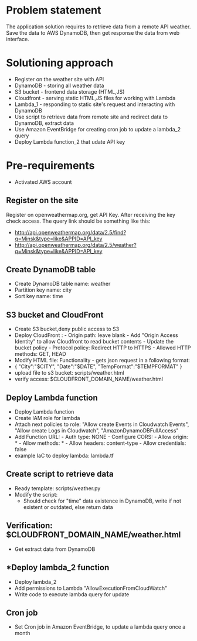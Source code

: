 # Problem statement

The application solution requires to retrieve data from a remote API weather.
Save the data to AWS DynamoDB, then get response the data from web interface.

# Solutioning approach

- Register on the weather site with API
- DynamoDB - storing all weather data
- S3 bucket - frontend data storage (HTML,JS)
- Cloudfront - serving static HTML,JS files for working with Lambda 
- Lambda_1 - responding to static site's request and interacting with DynamoDB
- Use script to retrieve data from remote site and redirect data to DynamoDB, extract data
- Use Amazon EventBridge for creating cron job to update a lambda_2 query
- Deploy Lambda function_2 that udate API key


# Pre-requirements

- Activated AWS account

## Register on the site

Register on openweathermap.org, get API Key. 
After receiving the key check access. The query link should be something like this:
 - http://api.openweathermap.org/data/2.5/find?q=Minsk&type=like&APPID=API_key
 - http://api.openweathermap.org/data/2.5/weather?q=Minsk&type=like&APPID=API_key


## Create DynamoDB table 
  
  - Create DynamoDB table name: weather
  - Partition key name: city
  - Sort key name: time


## S3 bucket and CloudFront

- Create S3 bucket,deny public access to S3
- Deploy CloudFront :
        - Origin path: leave blank
        - Add "Origin Access Identity" to allow Cloudfront to read bucket contents
        - Update the bucket policy
        - Protocol policy: Redirect HTTP to HTTPS
        - Allowed HTTP methods: GET, HEAD
-  Modify HTML file: Functionality - gets json request in a following format:
  - {
     "City":"$CITY",
      "Date":"$DATE",
       "TempFormat":"$TEMPFORMAT"
    }
- upload file to s3 bucket: scripts/weather.html
- verify access: $CLOUDFRONT_DOMAIN_NAME/weather.html

 
## Deploy Lambda function

- Deploy Lambda function
- Create IAM role for lambda
- Attach next policies to role: "Allow create Events in Cloudwatch Events", "Allow create Logs in Cloudwatch", "AmazonDynamoDBFullAccess"
- Add Function URL:
      - Auth type: NONE
      - Configure CORS:
      - Allow origin: *
      - Allow methods: *
      - Allow headers: content-type
                - Allow credentials: false
- example IaC to deploy lambda: lambda.tf

## Create script to retrieve data 

 - Ready template: scripts/weather.py
 - Modify the script: 
      - Should check for "time" data existence in DynamoDB, write if not existent or outdated, else return data
 ## Verification: $CLOUDFRONT_DOMAIN_NAME/weather.html
- Get extract data from DynamoDB

## *Deploy lambda_2 function 
- Deploy lambda_2
- Add permissions to Lambda "AllowExecutionFromCloudWatch"
- Write code to execute lambda query for update

## Cron job 

- Set Cron job in Amazon EventBridge, to update a lambda query once a month
